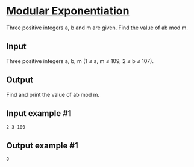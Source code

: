 # [Modular Exponentiation](https://www.e-olymp.com/en/problems/273)

Three positive integers a, b and m are given. Find the value of ab mod m.

## Input

Three positive integers a, b, m (1 ≤ a, m ≤ 109, 2 ≤ b ≤ 107).

## Output
Find and print the value of ab mod m.

## Input example #1
```
2 3 100
```

## Output example #1
```
8
```

